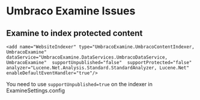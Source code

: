 # Umbraco Examine Issues

## Examine to index protected content

`<add name="WebsiteIndexer" type="UmbracoExamine.UmbracoContentIndexer, UmbracoExamine" 
    dataService="UmbracoExamine.DataServices.UmbracoDataService, UmbracoExamine" 
    supportUnpublished="false" 
    supportProtected="false" 
    analyzer="Lucene.Net.Analysis.Standard.StandardAnalyzer, Lucene.Net" 
    enableDefaultEventHandler="true"/>`
    
You need to use `supportUnpublished=true` on the indexer in ExamineSettings.config
